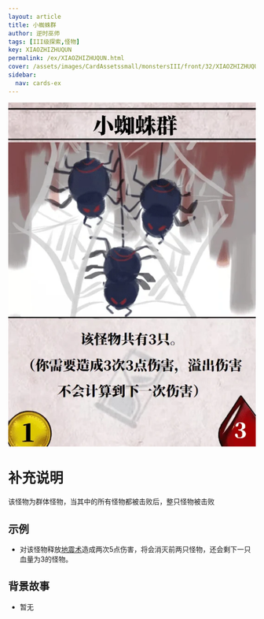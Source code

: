 ```yaml
---
layout: article
title: 小蜘蛛群
author: 逆时巫师
tags: [III级探索,怪物]
key: XIAOZHIZHUQUN
permalink: /ex/XIAOZHIZHUQUN.html
cover: /assets/images/CardAssetssmall/monstersIII/front/32/XIAOZHIZHUQUN.webp
sidebar:
  nav: cards-ex
---
```

![](/assets/images/CardAssets/monstersIII/front/32/XIAOZHIZHUQUN.webp)

# 补充说明

该怪物为群体怪物，当其中的所有怪物都被击败后，整只怪物被击败


## 示例
* 对该怪物释放[地震术](/tr/DIZHENGSHU.html)造成两次5点伤害，将会消灭前两只怪物，还会剩下一只血量为3的怪物。

## 背景故事
* 暂无